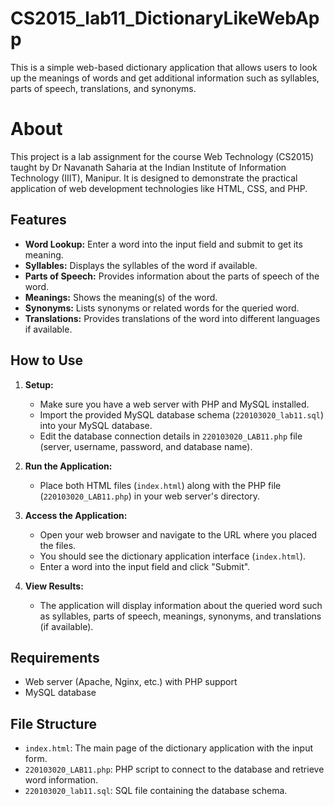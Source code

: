 # CS2015_lab11_DictionaryLikeWebApp
This is a simple web-based dictionary application that allows users to look up the meanings of words and get additional information such as syllables, parts of speech, translations, and synonyms.

# About

This project is a lab assignment for the course Web Technology (CS2015) taught by Dr Navanath Saharia at the Indian Institute of Information Technology (IIIT), Manipur. It is designed to demonstrate the practical application of web development technologies like HTML, CSS, and PHP.


## Features

- **Word Lookup:** Enter a word into the input field and submit to get its meaning.
- **Syllables:** Displays the syllables of the word if available.
- **Parts of Speech:** Provides information about the parts of speech of the word.
- **Meanings:** Shows the meaning(s) of the word.
- **Synonyms:** Lists synonyms or related words for the queried word.
- **Translations:** Provides translations of the word into different languages if available.

## How to Use

1. **Setup:**
    - Make sure you have a web server with PHP and MySQL installed.
    - Import the provided MySQL database schema (`220103020_lab11.sql`) into your MySQL database.
    - Edit the database connection details in `220103020_LAB11.php` file (server, username, password, and database name).

2. **Run the Application:**
    - Place both HTML files (`index.html`) along with the PHP file (`220103020_LAB11.php`) in your web server's directory.

3. **Access the Application:**
    - Open your web browser and navigate to the URL where you placed the files.
    - You should see the dictionary application interface (`index.html`).
    - Enter a word into the input field and click "Submit".

4. **View Results:**
    - The application will display information about the queried word such as syllables, parts of speech, meanings, synonyms, and translations (if available).

## Requirements

- Web server (Apache, Nginx, etc.) with PHP support
- MySQL database

## File Structure

- `index.html`: The main page of the dictionary application with the input form.
- `220103020_LAB11.php`: PHP script to connect to the database and retrieve word information.
- `220103020_lab11.sql`: SQL file containing the database schema.
